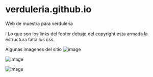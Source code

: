 # verduleria.github.io
Web de muestra para verduleria

ℹ Lo que son los links del footer debajo del copyright esta armada la estructura falta los css.

Algunas imagenes del sitio
![image](https://github.com/user-attachments/assets/97658a68-07e1-481e-86e8-27c0de556bc8)

![image](https://github.com/user-attachments/assets/a49790a8-5cfc-47fd-a1d3-596f33ccac32)

![image](https://github.com/user-attachments/assets/825db3ac-10dd-4253-9966-a33a9339921e)



